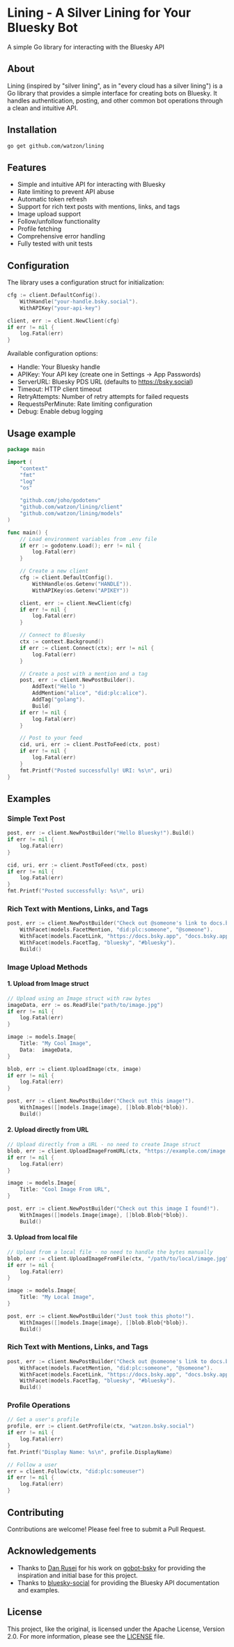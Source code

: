 # Lining - A Silver Lining for Your Bluesky Bot

A simple Go library for interacting with the Bluesky API

## About

Lining (inspired by "silver lining", as in "every cloud has a silver lining") is a Go library that
provides a simple interface for creating bots on Bluesky. It handles authentication,
posting, and other common bot operations through a clean and intuitive API.

## Installation

```bash
go get github.com/watzon/lining
```

## Features

- Simple and intuitive API for interacting with Bluesky
- Rate limiting to prevent API abuse
- Automatic token refresh
- Support for rich text posts with mentions, links, and tags
- Image upload support
- Follow/unfollow functionality
- Profile fetching
- Comprehensive error handling
- Fully tested with unit tests

## Configuration

The library uses a configuration struct for initialization:

```go
cfg := client.DefaultConfig().
    WithHandle("your-handle.bsky.social").
    WithAPIKey("your-api-key")

client, err := client.NewClient(cfg)
if err != nil {
    log.Fatal(err)
}
```

Available configuration options:
- Handle: Your Bluesky handle
- APIKey: Your API key (create one in Settings -> App Passwords)
- ServerURL: Bluesky PDS URL (defaults to https://bsky.social)
- Timeout: HTTP client timeout
- RetryAttempts: Number of retry attempts for failed requests
- RequestsPerMinute: Rate limiting configuration
- Debug: Enable debug logging

## Usage example

```go
package main

import (
    "context"
    "fmt"
    "log"
    "os"

    "github.com/joho/godotenv"
    "github.com/watzon/lining/client"
    "github.com/watzon/lining/models"
)

func main() {
    // Load environment variables from .env file
    if err := godotenv.Load(); err != nil {
        log.Fatal(err)
    }

    // Create a new client
    cfg := client.DefaultConfig().
        WithHandle(os.Getenv("HANDLE")).
        WithAPIKey(os.Getenv("APIKEY"))

    client, err := client.NewClient(cfg)
    if err != nil {
        log.Fatal(err)
    }

    // Connect to Bluesky
    ctx := context.Background()
    if err := client.Connect(ctx); err != nil {
        log.Fatal(err)
    }

    // Create a post with a mention and a tag
    post, err := client.NewPostBuilder().
        AddText("Hello ")
        AddMention("alice", "did:plc:alice").
        AddTag("golang").
        Build(
    if err != nil {
        log.Fatal(err)
    }

    // Post to your feed
    cid, uri, err := client.PostToFeed(ctx, post)
    if err != nil {
        log.Fatal(err)
    }
    fmt.Printf("Posted successfully! URI: %s\n", uri)
}
```

## Examples

### Simple Text Post

```go
post, err := client.NewPostBuilder("Hello Bluesky!").Build()
if err != nil {
    log.Fatal(err)
}

cid, uri, err := client.PostToFeed(ctx, post)
if err != nil {
    log.Fatal(err)
}
fmt.Printf("Posted successfully: %s\n", uri)
```

### Rich Text with Mentions, Links, and Tags

```go
post, err := client.NewPostBuilder("Check out @someone's link to docs.bsky.app #bluesky").
    WithFacet(models.FacetMention, "did:plc:someone", "@someone").
    WithFacet(models.FacetLink, "https://docs.bsky.app", "docs.bsky.app").
    WithFacet(models.FacetTag, "bluesky", "#bluesky").
    Build()
```

### Image Upload Methods

#### 1. Upload from Image struct

```go
// Upload using an Image struct with raw bytes
imageData, err := os.ReadFile("path/to/image.jpg")
if err != nil {
    log.Fatal(err)
}

image := models.Image{
    Title: "My Cool Image",
    Data:  imageData,
}

blob, err := client.UploadImage(ctx, image)
if err != nil {
    log.Fatal(err)
}

post, err := client.NewPostBuilder("Check out this image!").
    WithImages([]models.Image{image}, []blob.Blob{*blob}).
    Build()
```

#### 2. Upload directly from URL

```go
// Upload directly from a URL - no need to create Image struct
blob, err := client.UploadImageFromURL(ctx, "https://example.com/image.jpg", "Cool Image From URL")
if err != nil {
    log.Fatal(err)
}

image := models.Image{
    Title: "Cool Image From URL",
}

post, err := client.NewPostBuilder("Check out this image I found!").
    WithImages([]models.Image{image}, []blob.Blob{*blob}).
    Build()
```

#### 3. Upload from local file

```go
// Upload from a local file - no need to handle the bytes manually
blob, err := client.UploadImageFromFile(ctx, "/path/to/local/image.jpg", "My Local Image")
if err != nil {
    log.Fatal(err)
}

image := models.Image{
    Title: "My Local Image",
}

post, err := client.NewPostBuilder("Just took this photo!").
    WithImages([]models.Image{image}, []blob.Blob{*blob}).
    Build()
```

### Rich Text with Mentions, Links, and Tags

```go
post, err := client.NewPostBuilder("Check out @someone's link to docs.bsky.app #bluesky").
    WithFacet(models.FacetMention, "did:plc:someone", "@someone").
    WithFacet(models.FacetLink, "https://docs.bsky.app", "docs.bsky.app").
    WithFacet(models.FacetTag, "bluesky", "#bluesky").
    Build()
```

### Profile Operations

```go
// Get a user's profile
profile, err := client.GetProfile(ctx, "watzon.bsky.social")
if err != nil {
    log.Fatal(err)
}
fmt.Printf("Display Name: %s\n", profile.DisplayName)

// Follow a user
err = client.Follow(ctx, "did:plc:someuser")
if err != nil {
    log.Fatal(err)
}
```

## Contributing

Contributions are welcome! Please feel free to submit a Pull Request.

## Acknowledgements

- Thanks to [Dan Rusei](https://github.com/danrusei) for his work on [gobot-bsky](https://github.com/danrusei/gobot-bsky) for providing the inspiration and initial base for this project.
- Thanks to [bluesky-social](https://github.com/bluesky-social) for providing the Bluesky API documentation and examples.

## License

This project, like the original, is licensed under the Apache License, Version 2.0. For more information, please see the [LICENSE](LICENSE) file.